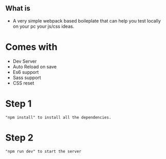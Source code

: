 ## What is
- A very simple webpack based boileplate that can help you test locally on your pc your js/css ideas.

# Comes with
- Dev Server
- Auto Reload on save
- Es6 support
- Sass support
- CSS reset

# Step 1
```
"npm install" to install all the dependencies.
```

# Step 2
```
"npm run dev" to start the server
```
